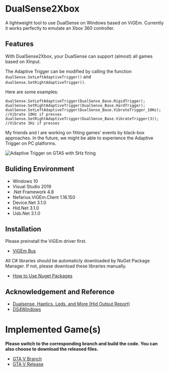 # DualSense2Xbox

A lightweight tool to use DualSense on Windows based on ViGEm.
Currently it works perfectly to emulate an Xbox 360 controller.

## Features
With DualSense2Xbox, your DualSense can support (almost) all games based on XInput.

The Adaptive Trigger can be modified by calling the function ``dualSense.SetLeftAdaptiveTrigger()`` and ``dualSense.SetRightAdaptiveTrigger()``.

Here are some examples:
```
dualSense.SetLeftAdaptiveTrigger(DualSense_Base.RigidTrigger);
dualSense.SetRightAdaptiveTrigger(DualSense_Base.HardTrigger);
dualSense.SetLeftAdaptiveTrigger(DualSense_Base.VibrateTrigger_10Hz);    //Vibrate 10Hz if presses
dualSense.SetRightAdaptiveTrigger(DualSense_Base.VibrateTrigger(3));    //Vibrate 3Hz if presses
```

My friends and I are working on fitting games' events by black-box approaches.
In the future, we might be able to experience the Adaptive Trigger on PC platforms.

![Adaptive Trigger on GTA5 with 5Hz firing](5HzFiring.gif)


## Buliding Environment
  - Windows 10
  - Visual Studio 2019
  - .Net Framework 4.8
  - Nefarius.ViGEm.Client 1.16.150
  - Device.Net 3.1.0
  - Hid.Net 3.1.0
  - Usb.Net 3.1.0

## Installation

Please preinstall the ViGEm  driver first.
* [ViGEm Bus](https://github.com/ViGEm/ViGEmBus)

All C# libraries should be automaticly downloaded by NuGet Package Manager.
If not, please download these libraries manually.
* [How to Use Nuget Packages](https://www.syncfusion.com/blogs/post/how-to-use-nuget-packages.aspx)

## Acknowledgement and Reference

* [Dualsense, Haptics, Leds, and More (Hid Output Report)](https://www.reddit.com/r/gamedev/comments/jumvi5/dualsense_haptics_leds_and_more_hid_output_report/)
* [DS4Windows](https://github.com/Ryochan7/DS4Windows)

# Implemented Game(s)

**Please switch to the corresponding branch and build the code. You can also choose to download the released files.**

* [GTA V Branch](https://github.com/Solla/DualSense2Xbox/tree/GTAV_AdaptiveTrigger)
* [GTA V Release](https://github.com/Solla/DualSense2Xbox/releases/tag/v0.1_Alpha_Version)